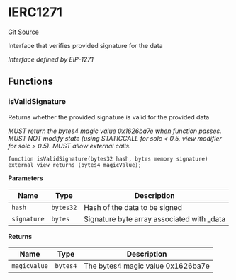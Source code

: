 # IERC1271
[Git Source](https://github.com/KYRDTeam/ilo-contracts/blob/efdd1e09c11736c5cee1dacbdd6c598f078eeaec/src/interfaces/external/IERC1271.sol)

Interface that verifies provided signature for the data

*Interface defined by EIP-1271*


## Functions
### isValidSignature

Returns whether the provided signature is valid for the provided data

*MUST return the bytes4 magic value 0x1626ba7e when function passes.
MUST NOT modify state (using STATICCALL for solc < 0.5, view modifier for solc > 0.5).
MUST allow external calls.*


```solidity
function isValidSignature(bytes32 hash, bytes memory signature) external view returns (bytes4 magicValue);
```
**Parameters**

|Name|Type|Description|
|----|----|-----------|
|`hash`|`bytes32`|Hash of the data to be signed|
|`signature`|`bytes`|Signature byte array associated with _data|

**Returns**

|Name|Type|Description|
|----|----|-----------|
|`magicValue`|`bytes4`|The bytes4 magic value 0x1626ba7e|


